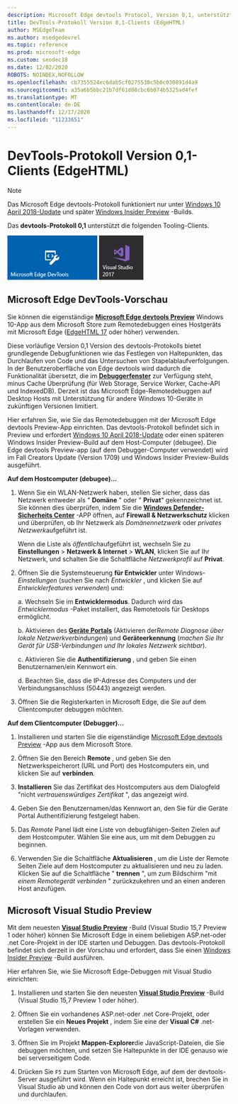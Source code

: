 ```yaml
---
description: Microsoft Edge devtools Protocol, Version 0,1, unterstützt die folgenden Tooling-Clients.
title: DevTools-Protokoll Version 0,1-Clients (EdgeHTML)
author: MSEdgeTeam
ms.author: msedgedevrel
ms.topic: reference
ms.prod: microsoft-edge
ms.custom: seodec18
ms.date: 12/02/2020
ROBOTS: NOINDEX,NOFOLLOW
ms.openlocfilehash: cb7355524ec6dab5cf0275538c5b0c030891d4a9
ms.sourcegitcommit: a35a6b5bbc21b7df61d08cbc6b074b5325ad4fef
ms.translationtype: MT
ms.contentlocale: de-DE
ms.lasthandoff: 12/17/2020
ms.locfileid: "11233651"
---
```

# DevTools-Protokoll Version 0,1-Clients (EdgeHTML)  

> [!NOTE]
> Das Microsoft Edge devtools-Protokoll funktioniert nur unter [Windows 10 April 2018-Update](https://blogs.windows.com/windowsexperience/2018/04/30/how-to-get-the-windows-10-april-2018-update/#5VXkQMU41CJzZPER.97) und später [Windows Insider Preview](https://insider.windows.com/en-us/getting-started/) -Builds.

Das **devtools-Protokoll 0,1** unterstützt die folgenden Tooling-Clients.

[ ![ Microsoft Edge devtools Preview](../media/microsoft-edge-devtools.png)](#microsoft-edge-devtools-preview) [ ![ Microsoft Visual Studio 15,7 Preview 2](../media/visual-studio-2017.png)](#microsoft-visual-studio-preview)

## Microsoft Edge DevTools-Vorschau

Sie können die eigenständige [**Microsoft Edge devtools Preview**](https://www.microsoft.com/store/p/microsoft-edge-devtools-preview/9mzbfrmz0mnj?activetab=pivot%3aoverviewtab) Windows 10-App aus dem Microsoft Store zum Remotedebuggen eines Hostgeräts mit Microsoft Edge ([EdgeHTML 17](../../dev-guide/index.md) oder höher) verwenden.

Diese vorläufige Version 0,1 Version des devtools-Protokolls bietet grundlegende Debugfunktionen wie das Festlegen von Haltepunkten, das Durchlaufen von Code und das Untersuchen von Stapelablaufverfolgungen. In der Benutzeroberfläche von Edge devtools wird dadurch die Funktionalität übersetzt, die im [**Debuggerfenster**](../../devtools-guide/debugger.md) zur Verfügung steht, minus Cache Überprüfung (für Web Storage, Service Worker, Cache-API und IndexedDB). Derzeit ist das Microsoft Edge-Remotedebuggen auf Desktop Hosts mit Unterstützung für andere Windows 10-Geräte in zukünftigen Versionen limitiert.

Hier erfahren Sie, wie Sie das Remotedebuggen mit der Microsoft Edge devtools Preview-App einrichten. Das devtools-Protokoll befindet sich in Preview und erfordert [Windows 10 April 2018-Update](https://blogs.windows.com/windowsexperience/2018/04/30/how-to-get-the-windows-10-april-2018-update/#5VXkQMU41CJzZPER.97) oder einen späteren Windows Insider Preview-Build auf dem Host-Computer (debugee). Die Edge devtools Preview-app (auf dem Debugger-Computer verwendet) wird im Fall Creators Update (Version 1709) und Windows Insider Preview-Builds ausgeführt.

**Auf dem Hostcomputer (debugee)...**

1. Wenn Sie ein WLAN-Netzwerk haben, stellen Sie sicher, dass das Netzwerk entweder als " **Domäne** " oder " **Privat**" gekennzeichnet ist. Sie können dies überprüfen, indem Sie die [**Windows Defender-Sicherheits Center**](/windows/security/threat-protection/windows-defender-security-center/windows-defender-security-center) -APP öffnen, auf **Firewall & Netzwerkschutz** klicken und überprüfen, ob Ihr Netzwerk als *Domänennetzwerk* oder *privates Netzwerk*aufgeführt ist. 

    Wenn die Liste als *öffentlich*aufgeführt ist, wechseln Sie zu **Einstellungen**  >  **Netzwerk & Internet**  >  **WLAN**, klicken Sie auf Ihr Netzwerk, und schalten Sie die Schaltfläche *Netzwerkprofil* auf **Privat**.

2. Öffnen Sie die Systemsteuerung **für Entwickler** unter Windows- *Einstellungen* (suchen Sie nach *Entwickler* , und klicken Sie auf *Entwicklerfeatures verwenden*) und: 

    a. Wechseln Sie im **Entwicklermodus**. Dadurch wird das *Entwicklermodus* -Paket installiert, das Remotetools für Desktops ermöglicht.

    b. Aktivieren des [**Geräte Portals**](/windows/uwp/debug-test-perf/device-portal) (Aktivieren der*Remote Diagnose über lokale Netzwerkverbindungen*) und **Geräteerkennung** (*machen Sie Ihr Gerät für USB-Verbindungen und Ihr lokales Netzwerk sichtbar*).

    c. Aktivieren Sie die **Authentifizierung** , und geben Sie einen Benutzernamen/ein Kennwort ein.

    d. Beachten Sie, dass die IP-Adresse des Computers und der Verbindungsanschluss (50443) angezeigt werden.

3. Öffnen Sie die Registerkarten in Microsoft Edge, die Sie auf dem Clientcomputer debuggen möchten.

**Auf dem Clientcomputer (Debugger)...**

1.  Installieren und starten Sie die eigenständige [Microsoft Edge devtools Preview](https://www.microsoft.com/store/p/microsoft-edge-devtools-preview/9mzbfrmz0mnj?activetab=pivot%3aoverviewtab) -App aus dem Microsoft Store.

2. Öffnen Sie den Bereich **Remote** , und geben Sie den Netzwerkspeicherort (URL und Port) des Hostcomputers ein, und klicken Sie auf **verbinden**.

3. **Installieren** Sie das Zertifikat des Hostcomputers aus dem Dialogfeld "nicht *vertrauenswürdiges Zertifikat* ", das angezeigt wird.

4. Geben Sie den Benutzernamen/das Kennwort an, den Sie für die Geräte Portal Authentifizierung festgelegt haben.

5. Das *Remote* Panel lädt eine Liste von debugfähigen-Seiten Zielen auf dem Hostcomputer. Wählen Sie eine aus, um mit dem Debuggen zu beginnen.

6. Verwenden Sie die Schaltfläche **Aktualisieren** , um die Liste der Remote Seiten Ziele auf dem Hostcomputer zu aktualisieren und neu zu laden. Klicken Sie auf die Schaltfläche " **trennen** ", um zum Bildschirm "mit *einem Remotegerät verbinden* " zurückzukehren und an einen anderen Host anzufügen.

## Microsoft Visual Studio Preview

Mit dem neuesten [**Visual Studio Preview**](https://www.visualstudio.com/vs/preview/) -Build (Visual Studio 15,7 Preview 1 oder höher) können Sie Microsoft Edge in einem beliebigen ASP.net-oder .net Core-Projekt in der IDE starten und Debuggen. Das devtools-Protokoll befindet sich derzeit in der Vorschau und erfordert, dass Sie einen [Windows Insider Preview](https://insider.windows.com/en-us/getting-started/) -Build ausführen.

Hier erfahren Sie, wie Sie Microsoft Edge-Debuggen mit Visual Studio einrichten:

1.  Installieren und starten Sie den neuesten [**Visual Studio Preview**](https://www.visualstudio.com/vs/preview/) -Build (Visual Studio 15,7 Preview 1 oder höher).

2. Öffnen Sie ein vorhandenes ASP.net-oder .net Core-Projekt, oder erstellen Sie ein **Neues Projekt** , indem Sie eine der **Visual C#** .net-Vorlagen verwenden.

3. Öffnen Sie im Projekt **Mappen-Explorer**die JavaScript-Dateien, die Sie debuggen möchten, und setzen Sie Haltepunkte in der IDE genauso wie bei serverseitigem Code.

4. Drücken Sie `F5` zum Starten von Microsoft Edge, auf dem der devtools-Server ausgeführt wird. Wenn ein Haltepunkt erreicht ist, brechen Sie in Visual Studio ab und können den Code von dort aus weiter überprüfen und durchlaufen.

